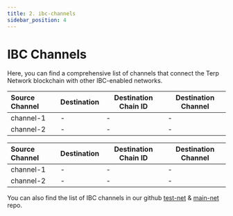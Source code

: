 ```yaml
---
title: 2. ibc-channels
sidebar_position: 4
---
```

# IBC Channels
Here, you can find a comprehensive list of channels that connect the Terp Network blockchain with other IBC-enabled networks.

<Container>
<Tabs>
<TabItem value="testnet" label="testnet: 90u-2">

| **Source Channel** | **Destination** | **Destination Chain ID**     | **Destination Channel** |
| :----------------- |:----------------|------------------------------|-------------------------|
|   channel-1   |   -     | -      |    -   |
|   channel-2   |   -     | -      |    -   |

</TabItem>
<TabItem value="mainnet" label="mainnet: morocco-1">

| **Source Channel** | **Destination** | **Destination Chain ID**     | **Destination Channel** |
| :----------------- |:----------------|------------------------------|-------------------------|
|   channel-1   |   -     | -      |    -   |
|   channel-2   |   -     | -      |    -   |
</TabItem>
</Tabs>
</Container>

You can also find the list of IBC channels in our github [test-net](https://github.com/terpnetwork/test-net) & [main-net](https://github.com/terpnetwork/mainnet) repo.